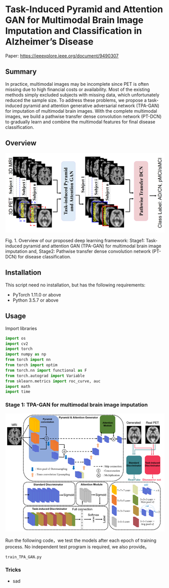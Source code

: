 # Task-Induced Pyramid and Attention GAN for Multimodal Brain Image Imputation and Classification in Alzheimer’s Disease
Paper: https://ieeexplore.ieee.org/document/9490307

## Summary

In practice, multimodal images may be incomplete since PET is often missing due to high financial costs or availability. Most of the existing methods simply excluded subjects with missing data, which unfortunately reduced the sample size. To address these problems, we propose a task-induced pyramid and attention generative adversarial network (TPA-GAN) for imputation of multimodal brain images. With the complete multimodal images, we build a pathwise transfer dense convolution network (PT-DCN) to gradually learn and combine the multimodal features for final disease classification.

## Overview
![Fig1.png](https://github.com/xiaoxingxingkz/TPA-GAN/blob/main/Figure_in_paper/Fig1.png)

Fig. 1. Overview of our proposed deep learning framework: Stage1: Task-induced pyramid and attention GAN (TPA-GAN) for multimodal brain image imputation and, Stage2: Pathwise transfer dense convolution network (PT-DCN) for disease classification.


## Installation

This script need no installation, but has the following requirements:
* PyTorch 1.11.0 or above
* Python 3.5.7 or above

## Usage

Import libraries

```python
import os
import cv2
import torch
import numpy as np
from torch import nn
from torch import optim
from torch.nn import functional as F 
from torch.autograd import Variable
from sklearn.metrics import roc_curve, auc
import math
import time
```

### Stage 1: TPA-GAN for multimodal brain image imputation
![Fig2.png](https://github.com/xiaoxingxingkz/TPA-GAN/blob/main/Figure_in_paper/Fig2.png)

Run the following code，we test the models after each epoch of training process. No independent test program is required, we also provide。
```python
train_TPA_GAN.py
```
### Tricks
* sad
